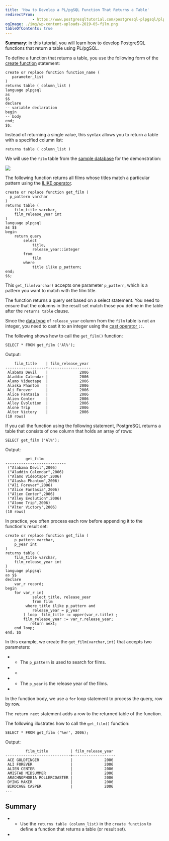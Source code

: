 ```yaml
---
title: 'How to Develop a PL/pgSQL Function That Returns a Table'
redirectFrom: 
            - https://www.postgresqltutorial.com/postgresql-plpgsql/plpgsql-function-returns-a-table/
ogImage: ./img/wp-content-uploads-2019-05-film.png
tableOfContents: true
---
```


**Summary**: in this tutorial, you will learn how to develop PostgreSQL functions that return a table using PL/pgSQL.



To define a function that returns a table, you use the following form of the [create function](https://www.postgresqltutorial.com/postgresql-plpgsql/postgresql-create-function/) statement:



```
create or replace function function_name (
   parameter_list
)
returns table ( column_list )
language plpgsql
as
$$
declare
-- variable declaration
begin
-- body
end;
$$;
```



Instead of returning a single value, this syntax allows you to return a table with a specified column list:



```
returns table ( column_list )
```



We will use the `film` table from the [sample database](https://www.postgresqltutorial.com/postgresql-getting-started/postgresql-sample-database/) for the demonstration:



![](./img/wp-content-uploads-2019-05-film.png)



The following function returns all films whose titles match a particular pattern using the [ILIKE operator](https://www.postgresqltutorial.com/postgresql-tutorial/postgresql-like/).



```
create or replace function get_film (
  p_pattern varchar
)
returns table (
	film_title varchar,
	film_release_year int
)
language plpgsql
as $$
begin
	return query
		select
			title,
			release_year::integer
		from
			film
		where
			title ilike p_pattern;
end;
$$;
```



This `get_film(varchar)` accepts one parameter `p_pattern`, which is a pattern you want to match with the film title.



The function returns a query set based on a select statement. You need to ensure that the columns in the result set match those you define in the table after the `returns table` clause.



Since the [data type](https://www.postgresqltutorial.com/postgresql-tutorial/postgresql-data-types/) of `release_year` column from the `film` table is not an integer, you need to cast it to an integer using the [cast operator ](https://www.postgresqltutorial.com/postgresql-tutorial/postgresql-cast/)`::`.



The following shows how to call the `get_film()` function:



```
SELECT * FROM get_film ('Al%');
```



Output:



```
    film_title    | film_release_year
------------------+-------------------
 Alabama Devil    |              2006
 Aladdin Calendar |              2006
 Alamo Videotape  |              2006
 Alaska Phantom   |              2006
 Ali Forever      |              2006
 Alice Fantasia   |              2006
 Alien Center     |              2006
 Alley Evolution  |              2006
 Alone Trip       |              2006
 Alter Victory    |              2006
(10 rows)
```



If you call the function using the following statement, PostgreSQL returns a table that consists of one column that holds an array of rows:



```
SELECT get_film ('Al%');
```



Output:



```
         get_film
---------------------------
 ("Alabama Devil",2006)
 ("Aladdin Calendar",2006)
 ("Alamo Videotape",2006)
 ("Alaska Phantom",2006)
 ("Ali Forever",2006)
 ("Alice Fantasia",2006)
 ("Alien Center",2006)
 ("Alley Evolution",2006)
 ("Alone Trip",2006)
 ("Alter Victory",2006)
(10 rows)
```



In practice, you often process each row before appending it to the function's result set:



```
create or replace function get_film (
	p_pattern varchar,
	p_year int
)
returns table (
	film_title varchar,
	film_release_year int
)
language plpgsql
as $$
declare
    var_r record;
begin
	for var_r in(
            select title, release_year
            from film
	     where title ilike p_pattern and
		    release_year = p_year
        ) loop  film_title := upper(var_r.title) ;
		film_release_year := var_r.release_year;
           return next;
	end loop;
end; $$
```



In this example, we create the `get_film(varchar,int)` that accepts two parameters:



- - The `p_pattern` is used to search for films.
- -
- - The `p_year` is the release year of the films.
- 


In the function body, we use a `for` loop statement to process the query, row by row.



The `return next` statement adds a row to the returned table of the function.



The following illustrates how to call the `get_film()` function:



```
SELECT * FROM get_film ('%er', 2006);
```



Output:



```
         film_title          | film_release_year
-----------------------------+-------------------
 ACE GOLDFINGER              |              2006
 ALI FOREVER                 |              2006
 ALIEN CENTER                |              2006
 AMISTAD MIDSUMMER           |              2006
 ARACHNOPHOBIA ROLLERCOASTER |              2006
 DYING MAKER                 |              2006
 BIRDCAGE CASPER             |              2006
...
```



## Summary



- - Use the `returns table (column_list)` in the `create function` to define a function that returns a table (or result set).
- 
